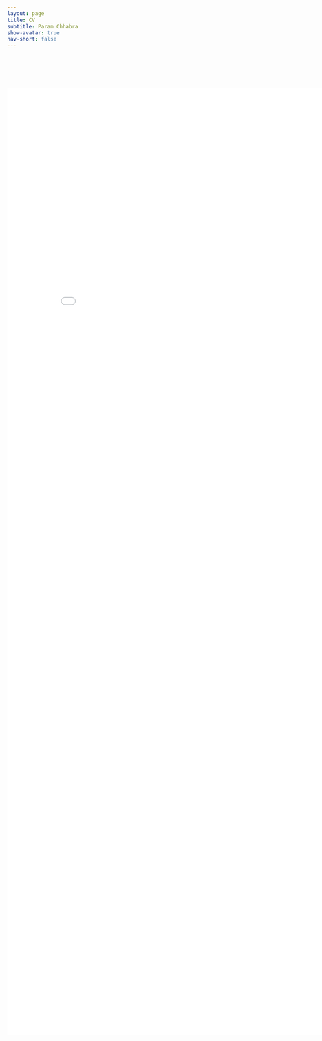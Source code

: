 ```yaml
---
layout: page
title: CV
subtitle: Param Chhabra
show-avatar: true
nav-short: false
---
```


<div style="text-align: center; margin-top: 90px;">
  <iframe src="/_data/Param_Chhabra_CV.pdf" scrolling="no" width="850px" height="2200px" frameBorder="0"></iframe>
</div>
